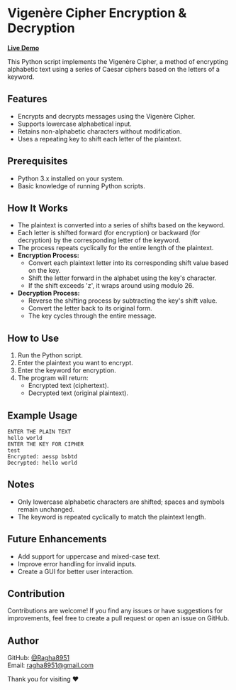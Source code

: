 # Vigenère Cipher Encryption & Decryption

[**Live Demo**](https://colab.research.google.com/drive/1eeHybWrEzEAnIiZinPKc-BltalDHGggR?usp=sharing)

This Python script implements the Vigenère Cipher, a method of encrypting alphabetic text using a series of Caesar ciphers based on the letters of a keyword.

## Features

- Encrypts and decrypts messages using the Vigenère Cipher.
- Supports lowercase alphabetical input.
- Retains non-alphabetic characters without modification.
- Uses a repeating key to shift each letter of the plaintext.

## Prerequisites

- Python 3.x installed on your system.
- Basic knowledge of running Python scripts.

## How It Works

- The plaintext is converted into a series of shifts based on the keyword.
- Each letter is shifted forward (for encryption) or backward (for decryption) by the corresponding letter of the keyword.
- The process repeats cyclically for the entire length of the plaintext.
- **Encryption Process:**
  - Convert each plaintext letter into its corresponding shift value based on the key.
  - Shift the letter forward in the alphabet using the key's character.
  - If the shift exceeds 'z', it wraps around using modulo 26.
- **Decryption Process:**
  - Reverse the shifting process by subtracting the key's shift value.
  - Convert the letter back to its original form.
  - The key cycles through the entire message.

## How to Use

1. Run the Python script.
2. Enter the plaintext you want to encrypt.
3. Enter the keyword for encryption.
4. The program will return:
   - Encrypted text (ciphertext).
   - Decrypted text (original plaintext).

## Example Usage

```
ENTER THE PLAIN TEXT
hello world
ENTER THE KEY FOR CIPHER
test
Encrypted: aessp bsbtd
Decrypted: hello world
```

## Notes

- Only lowercase alphabetic characters are shifted; spaces and symbols remain unchanged.
- The keyword is repeated cyclically to match the plaintext length.

## Future Enhancements

- Add support for uppercase and mixed-case text.
- Improve error handling for invalid inputs.
- Create a GUI for better user interaction.

## Contribution

Contributions are welcome! If you find any issues or have suggestions for improvements, feel free to create a pull request or open an issue on GitHub.

## Author

GitHub: [@Ragha8951](https://github.com/Ragha8951)\
Email: [ragha8951@gmail.com](mailto\:ragha8951@gmail.com)

Thank you for visiting ❤️

